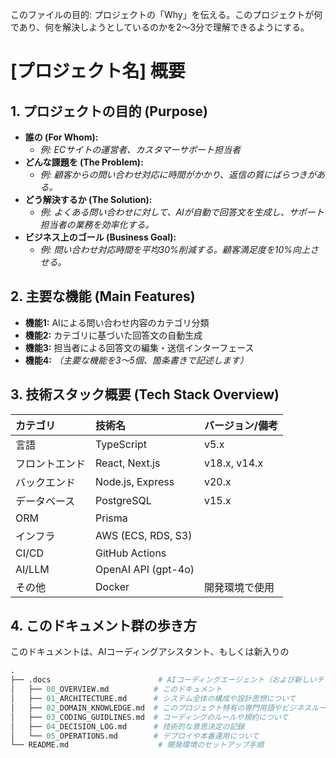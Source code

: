このファイルの目的: プロジェクトの「Why」を伝える。このプロジェクトが何であり、何を解決しようとしているのかを2〜3分で理解できるようにする。
# [プロジェクト名] 概要

## 1. プロジェクトの目的 (Purpose)

* **誰の (For Whom):**
    * *例: ECサイトの運営者、カスタマーサポート担当者*
* **どんな課題を (The Problem):**
    * *例: 顧客からの問い合わせ対応に時間がかかり、返信の質にばらつきがある。*
* **どう解決するか (The Solution):**
    * *例: よくある問い合わせに対して、AIが自動で回答文を生成し、サポート担当者の業務を効率化する。*
* **ビジネス上のゴール (Business Goal):**
    * *例: 問い合わせ対応時間を平均30%削減する。顧客満足度を10%向上させる。*

## 2. 主要な機能 (Main Features)

* **機能1:** AIによる問い合わせ内容のカテゴリ分類
* **機能2:** カテゴリに基づいた回答文の自動生成
* **機能3:** 担当者による回答文の編集・送信インターフェース
* **機能4:** *（主要な機能を3〜5個、箇条書きで記述します）*

## 3. 技術スタック概要 (Tech Stack Overview)

| カテゴリ      | 技術名                       | バージョン/備考                               |
| :------------ | :--------------------------- | :-------------------------------------------- |
| 言語          | TypeScript                   | v5.x                                          |
| フロントエンド | React, Next.js               | v18.x, v14.x                                  |
| バックエンド  | Node.js, Express             | v20.x                                         |
| データベース  | PostgreSQL                   | v15.x                                         |
| ORM           | Prisma                       |                                               |
| インフラ      | AWS (ECS, RDS, S3)           |                                               |
| CI/CD         | GitHub Actions               |                                               |
| AI/LLM        | OpenAI API (gpt-4o)          |                                               |
| その他        | Docker                       | 開発環境で使用                              |

## 4. このドキュメント群の歩き方
このドキュメントは、AIコーディングアシスタント、もしくは新入りの
```pl
.
├── .docs                        # AIコーディングエージェント（および新しいチームメンバー）が効率的にプロジェクトを理解するためのドキュメント群
│   ├── 00_OVERVIEW.md          # このドキュメント
│   ├── 01_ARCHITECTURE.md      # システム全体の構成や設計思想について
│   ├── 02_DOMAIN_KNOWLEDGE.md  # このプロジェクト特有の専門用語やビジネスルールについて
│   ├── 03_CODING_GUIDLINES.md  # コーディングのルールや規約について
│   ├── 04_DECISION_LOG.md      # 技術的な意思決定の記録
│   └── 05_OPERATIONS.md        # デプロイや本番運用について
└── README.md                    # 開発環境のセットアップ手順
```
